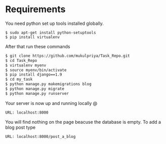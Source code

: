
# Requirements

You need python set up tools installed globally.

```
$ sudo apt-get install python-setuptools
$ pip install virtualenv
```

After that run these commands
```sh
$ git clone https://github.com/mukulpriya/Task_Repo.git
$ cd Task_Repo
$ virtualenv myenv
$ source myenv/bin/activate
$ pip install django==1.9
$ cd my_task
$ python manage.py makemigrations blog
$ python manage.py migrate 
$ python manage.py runserver
```
Your server is now up and running locally @
```
URL: localhost:8000 
```
 You will find nothing on the page beacuse the database is empty. To add a blog post
 type
 ```
URL: localhost:8000/post_a_blog 
  ```





   


